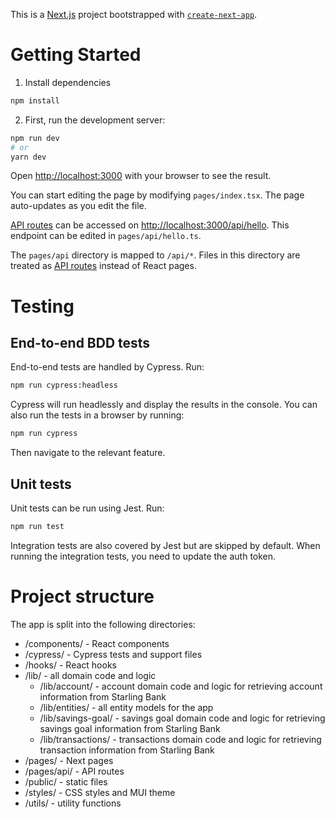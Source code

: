 This is a [Next.js](https://nextjs.org/) project bootstrapped with [`create-next-app`](https://github.com/vercel/next.js/tree/canary/packages/create-next-app).

# Getting Started


1. Install dependencies
```bash
npm install
```

2. First, run the development server:
```bash
npm run dev
# or
yarn dev
```

Open [http://localhost:3000](http://localhost:3000) with your browser to see the result.

You can start editing the page by modifying `pages/index.tsx`. The page auto-updates as you edit the file.

[API routes](https://nextjs.org/docs/api-routes/introduction) can be accessed on [http://localhost:3000/api/hello](http://localhost:3000/api/hello). This endpoint can be edited in `pages/api/hello.ts`.

The `pages/api` directory is mapped to `/api/*`. Files in this directory are treated as [API routes](https://nextjs.org/docs/api-routes/introduction) instead of React pages.

# Testing

## End-to-end BDD tests

End-to-end tests are handled by Cypress. Run:

```bash
npm run cypress:headless
```

Cypress will run headlessly and display the results in the console. You can also run the tests in a browser by running:

```bash
npm run cypress
```

Then navigate to the relevant feature. 

## Unit tests

Unit tests can be run using Jest. Run:

```bash
npm run test
```

Integration tests are also covered by Jest but are skipped by default. When running the integration tests, you need to update the auth token. 

# Project structure

The app is split into the following directories:
* /components/ - React components
* /cypress/ - Cypress tests and support files
* /hooks/ - React hooks
* /lib/ - all domain code and logic
    * /lib/account/ - account domain code and logic for retrieving account information from Starling Bank
    * /lib/entities/ - all entity models for the app
    * /lib/savings-goal/ - savings goal domain code and logic for retrieving savings goal information from Starling Bank
    * /lib/transactions/ - transactions domain code and logic for retrieving transaction information from Starling Bank
* /pages/ - Next pages
* /pages/api/ - API routes
* /public/ - static files
* /styles/ - CSS styles and MUI theme
* /utils/ - utility functions

